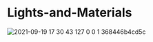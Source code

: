 # Lights-and-Materials
![2021-09-19 17 30 43 127 0 0 1 368446b4cd5c](https://user-images.githubusercontent.com/8512868/133933349-085c5e8c-5ffc-4578-a284-d1d3b464b994.jpg)
